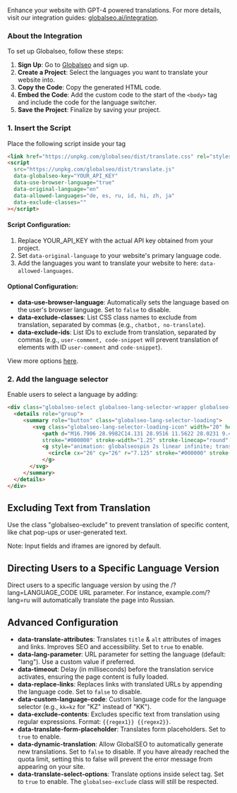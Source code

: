 Enhance your website with GPT-4 powered translations. For more details, visit our integration guides: [globalseo.ai/integration](https://www.globalseo.ai/integration).

### About the Integration
To set up Globalseo, follow these steps:
1. **Sign Up**: Go to [Globalseo](https://app.globalseo.ai) and sign up.
2. **Create a Project**: Select the languages you want to translate your website into.
3. **Copy the Code**: Copy the generated HTML code.
4. **Embed the Code**: Add the custom code to the start of the `<body>` tag and include the code for the language switcher.
5. **Save the Project**: Finalize by saving your project.

### 1. Insert the Script
Place the following script inside your <head> tag
```html
<link href="https://unpkg.com/globalseo/dist/translate.css" rel="stylesheet">
<script
  src="https://unpkg.com/globalseo/dist/translate.js"
  data-globalseo-key="YOUR_API_KEY"
  data-use-browser-language="true"
  data-original-language="en"
  data-allowed-languages="de, es, ru, id, hi, zh, ja"
  data-exclude-classes=""
></script>
```

#### Script Configuration:
1. Replace YOUR_API_KEY with the actual API key obtained from your project.
2. Set `data-original-language` to your website's primary language code.
3. Add the languages you want to translate your website to here: `data-allowed-languages`.

#### Optional Configuration:
- **data-use-browser-language**: Automatically sets the language based on the user's browser language. Set to `false` to disable.
- **data-exclude-classes**: List CSS class names to exclude from translation, separated by commas (e.g., `chatbot, no-translate`).
- **data-exclude-ids**: List IDs to exclude from translation, separated by commas (e.g., `user-comment, code-snippet` will prevent translation of elements with ID `user-comment` and `code-snippet`).

View more options [here](#advanced-configuration).

### 2. Add the language selector
Enable users to select a language by adding:
```html
<div class="globalseo-select globalseo-lang-selector-wrapper globalseo-exclude">
  <details role="group">
     <summary role="button" class="globalseo-lang-selector-loading">
        <svg class="globalseo-lang-selector-loading-icon" width="20" height="20" viewBox="0 0 34 34" fill="none" xmlns="http://www.w3.org/2000/svg">
           <path d="M16.7906 28.9982C14.131 28.9516 11.5622 28.0231 9.48748 26.3584C7.4128 24.6937 5.94973 22.3871 5.328 19.8007M16.7906 28.9982C13.4777 28.9404 10.8853 23.521 11.0009 16.8953C11.1166 10.2697 13.8966 4.94402 17.2094 5.00185M16.7906 28.9982C17.4055 29.0089 18.0021 28.8342 18.5667 28.5M16.7906 28.9982C17.4353 29.0094 17.904 28.9456 18.4338 28.8411M5.328 19.8007C8.73815 21.7699 12.6799 22.9255 16.8953 22.9991C17.5541 23.0116 18.2116 22.9969 18.8663 22.9553M5.328 19.8007C5.09283 18.8151 4.98323 17.8037 5.00182 16.7906C5.03917 14.6509 5.63417 12.6503 6.64706 10.9277M17.2094 5.00185C20.5222 5.05968 23.1147 10.4791 22.9991 17.1047C22.9878 17.7501 22.9513 18.3831 22.8914 19M17.2094 5.00185C19.3374 5.03811 21.4175 5.63986 23.2362 6.74538C25.0548 7.8509 26.5467 9.42037 27.5585 11.2928M17.2094 5.00185C15.0814 4.96382 12.9816 5.49262 11.1255 6.53399C9.26935 7.57536 7.72367 9.09181 6.64706 10.9277M27.5585 11.2928C24.612 13.7563 20.8749 15.0729 17.0349 15.0003C13.0382 14.9306 9.40832 13.4003 6.64706 10.9277M27.5585 11.2928C28.5415 13.1075 29.0375 15.146 28.9982 17.2095C28.9905 17.6459 28.9597 18.0764 28.9068 18.5" 
           stroke="#000000" stroke-width="1.25" stroke-linecap="round" stroke-linejoin="round"/>
           <g style="animation: globalseospin 2s linear infinite; transform-origin: 26px 26px;">
             <circle cx="26" cy="26" r="7.125" stroke="#000000" stroke-width="1.75" stroke-dasharray="31.42" stroke-dashoffset="10.47"></circle>
           </g>
       </svg>
     </summary>
  </details>
</div>
```

## Excluding Text from Translation
Use the class "globalseo-exclude" to prevent translation of specific content, like chat pop-ups or user-generated text.

Note: Input fields and iframes are ignored by default. 

## Directing Users to a Specific Language Version

Direct users to a specific language version by using the /?lang=LANGUAGE_CODE URL parameter. For instance, example.com/?lang=ru will automatically translate the page into Russian.

## Advanced Configuration
- **data-translate-attributes**: Translates `title` & `alt` attributes of images and links. Improves SEO and accessibility. Set to `true` to enable.
- **data-lang-parameter**: URL parameter for setting the language (default: "lang"). Use a custom value if preferred.
- **data-timeout**: Delay (in milliseconds) before the translation service activates, ensuring the page content is fully loaded.
- **data-replace-links**: Replaces links with translated URLs by appending the language code. Set to `false` to disable.
- **data-custom-language-code**: Custom language code for the language selector (e.g., `kk=kz` for "KZ" instead of "KK").
- **data-exclude-contents**: Excludes specific text from translation using regular expressions. Format: `{{regex1}} {{regex2}}`.
- **data-translate-form-placeholder**: Translates form placeholders. Set to `true` to enable.
- **data-dynamic-translation**: Allow GlobalSEO to automatically generate new translations. Set to `false` to disable. If you have already reached the quota limit, setting this to false will prevent the error message from appearing on your site.
- **data-translate-select-options**: Translate options inside select tag. Set to `true` to enable. The `globalseo-exclude` class will still be respected. 
